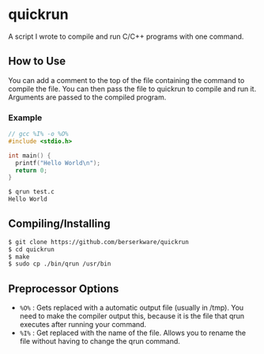 # quickrun
A script I wrote to compile and run C/C++ programs with one command. 

## How to Use
You can add a comment to the top of the file containing the command to compile the file. 
You can then pass the file to quickrun to compile and run it. Arguments are passed to 
the compiled program.

### Example
```c
// gcc %I% -o %O%
#include <stdio.h>

int main() {
  printf("Hello World\n");
  return 0;
}
```
```sh
$ qrun test.c
Hello World
```

## Compiling/Installing
```sh
$ git clone https://github.com/berserkware/quickrun
$ cd quickrun
$ make
$ sudo cp ./bin/qrun /usr/bin
```

## Preprocessor Options
 - ```%O%``` : Gets replaced with a automatic output file (usually in /tmp).
   You need to make the compiler output this, because it is the file that
   qrun executes after running your command.
 - ```%I%``` : Get replaced with the name of the file. Allows you to rename the
   file without having to change the qrun command.
